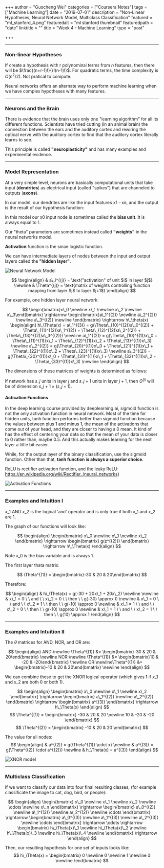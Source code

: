 +++
author = "Guocheng Wei"
categories = ["Coursera Notes"]
tags = ["Machine Learning"]
date = "2019-07-01"
description = "Non-Linear Hypotheses, Neural Network Model, Multiclass Classification"
featured = "ml_stanford_4.png"
featuredalt = "ml stanford thumbnail"
featuredpath = "date"
linktitle = ""
title = "Week 4 - Machine Learning"
type = "post"

+++

---
### Non-linear Hypotheses

If create a hypothesis with r polynominal terms from $n$ features, then there will be $\frac{(n+r-1)!}{r!(n-1)!}$. For quadratic terms, the time complexity is $O(n^{2}/2)$. Not pratical to compute.

Neural networks offers an alternate way to perform machine learning when we have complex hypotheses with many features.

---
### Neurons and the Brain

There is evidence that the brain uses only one "learning algorithm" for all its different functions. Scientists have tried cutting (in an animal brain) the connection between the ears and the auditory cortex and rewiring the optical nerve with the auditory cortex to find that the auditory cortex literally learns to see.

This principle is called **"neuroplasticity"** and has many examples and experimental evidence.

---
### Model Representation

At a very simple level, neurons are basically computational units that take input (**dendrites**) as electrical input (called "spikes") that are channeled to outputs (**axons**).

In our model, our dendrites are like the input features x1⋯xn, and the output is the result of our hypothesis function:

In this model our x0 input node is sometimes called the **bias unit**. It is always equal to 1.

Our "theta" parameters are sometimes instead called **"weights"** in the neural networks model.

**Activation** function is the smae logistic function.

We can have intermediate layers of nodes between the input and output layers called the **"hidden layer"**.


![Neural Network Model](/img/2019/07/neuron_model.png)

$$
\begin{align}
  & a\_i^{(j)} = \text{"activation" of unit $i$ in layer $j$} \newline
  & \Theta^{(j)} = \text{matrix of weights controlling function mapping from layer $j$ to layer $j+1$}
\end{align}
$$

For example, one hidden layer neural network:

$$
\begin{bmatrix}x\_0 \newline x\_1 \newline x\_2 \newline x\_3\end{bmatrix}
\rightarrow
\begin{bmatrix}a\_1^{(2)} \newline a\_2^{(2)} \newline a\_3^{(2)} \newline \end{bmatrix}
\rightarrow 
h\_\theta(x)
\begin{align}
h\_\Theta(x) = a\_1^{(3)} = g(\Theta\_{10}^{(2)}a\_0^{(2)} + \Theta\_{11}^{(2)}a\_1^{(2)} + \Theta\_{12}^{(2)}a\_2^{(2)} + \Theta\_{13}^{(2)}a\_3^{(2)}) \newline
a\_1^{(2)} = g(\Theta\_{10}^{(1)}x\_0 + \Theta\_{11}^{(1)}x\_1 + \Theta\_{12}^{(1)}x\_2 + \Theta\_{13}^{(1)}x\_3) \newline
a\_2^{(2)} = g(\Theta\_{20}^{(1)}x\_0 + \Theta\_{21}^{(1)}x\_1 + \Theta\_{22}^{(1)}x\_2 + \Theta\_{23}^{(1)}x\_3) \newline
a\_3^{(2)} = g(\Theta\_{30}^{(1)}x\_0 + \Theta\_{31}^{(1)}x\_1 + \Theta\_{32}^{(1)}x\_2 + \Theta\_{33}^{(1)}x\_3) \newline
\end{align}
$$


The dimensions of these matrices of weights is determined as follows:

$\text{If network has $s\_j$ units in layer $j$ and $s\_{j+1}$ units in layer $j+1$, then $\Theta^{(j)}$ will be of dimension $s\_{j+1} \times (s\_j + 1)$.}$

#### Actication Functions

In the deep learning course provided by deeplearning.ai, sigmoid function is not the only activation function in neural network. Most of the time for hidden units, tanh function performs better than sigmoid function because the values between plus 1 and minus 1, the mean of the activations that come out of your head, and they are closer to having a 0 mean. It kind of has the effect of centering your data so that the mean of your data is closer to 0 rather than, maybe 0.5. And this actually makes learning for the next layer a little bit easier. 

While, for the output layer of the binary classification, use the sigmoid function. Other than that, **tanh function is always a superior choice**.

ReLU is rectifier activation function, and the leaky ReLU: https://en.wikipedia.org/wiki/Rectifier_(neural_networks)

![Activation Functions](/img/2019/07/activation_funcs.png)

---
### Examples and Intuition Ⅰ

$x\_1 \text{ AND } x\_2$ is the logical 'and' operator and is only true if both $x\_1$ and $x\_2$ are 1.

The graph of our functions will look like:

$$
\begin{align}
  \begin{bmatrix}
    x\_0 \newline 
    x\_1 \newline 
    x\_2
  \end{bmatrix} 
  \rightarrow
  \begin{bmatrix}
    g(z^{(2)})
  \end{bmatrix}
  \rightarrow
  h\_\Theta(x)
\end{align}
$$

Note $x\_0$ is the bias variable and is always 1.

The first layer thata matrix:

$$
\Theta^{(1)} = \begin{bmatrix}-30 & 20 & 20\end{bmatrix}
$$

Therefore:

$$
\begin{align}
  & h\_\Theta(x) = g(-30 + 20x\_1 + 20x\_2) \newline \newline
  & x\_1 = 0 \ \ and \ \ x\_2 = 0 \ \ then \ \ g(-30) \approx 0 \newline
  & x\_1 = 0 \ \ and \ \ x\_2 = 1 \ \ then \ \ g(-10) \approx 0 \newline
  & x\_1 = 1 \ \ and \ \ x\_2 = 0 \ \ then \ \ g(-10) \approx 0 \newline
  & x\_1 = 1 \ \ and \ \ x\_2 = 1 \ \ then \ \ g(10) \approx 1
\end{align}
$$

---
### Examples and Intuition Ⅱ
The $\theta$ matrices for AND, NOR, and OR are:

$$
\begin{align}
  AND:\newline
    \Theta^{(1)} &= \begin{bmatrix}-30 & 20 & 20\end{bmatrix} \newline
  NOR:\newline
    \Theta^{(1)} &= \begin{bmatrix}10 & -20 & -20\end{bmatrix} \newline
  OR:\newline\Theta^{(1)} &= \begin{bmatrix}-10 & 20 & 20\end{bmatrix} \newline
\end{align}
$$

We can combine these to get the XNOR logical operator (which gives 1 if $x\_1$ and $x\_2$ are both 0 or both 1).

$$
\begin{align}
  \begin{bmatrix}
    x\_0 \newline
    x\_1 \newline
    x\_2
  \end{bmatrix}
  \rightarrow
  \begin{bmatrix}
    a\_1^{(2)} \newline
    a\_2^{(2)}
  \end{bmatrix}
  \rightarrow
  \begin{bmatrix}
    a^{(3)}
  \end{bmatrix}
  \rightarrow
  h\_\Theta(x)
\end{align}
$$
$$
\Theta^{(1)} = \begin{bmatrix}
  -30 & 20 & 20 \newline
  10 & -20 & -20
\end{bmatrix}
$$
$$
\Theta^{(2)} = \begin{bmatrix}
  -10 & 20 & 20
\end{bmatrix}
$$

The value for all nodes:
$$
\begin{align}
  & a^{(2)} = g(\Theta^{(1)} \cdot x) \newline
  & a^{(3)} = g(\Theta^{(2)} \cdot a^{(2)}) \newline
  & h_\Theta(x) = a^{(3)}
\end{align}
$$

![XNOR model](/img/2019/07/xnor_model.png)

---
### Multiclass Classification
If we want to classify our data into four final resulting classes, (for example classificate the image to cat, dog, bird, or people):

$$
\begin{align}
  \begin{bmatrix}
    x\_0 \newline
    x\_1 \newline
    x\_2 \newline
    \cdots \newline
    x\_n
  \end{bmatrix}
  \rightarrow
  \begin{bmatrix}
    a\_0^{(2)} \newline
    a\_1^{(2)} \newline
    a\_2^{(2)} \newline
    \cdots
  \end{bmatrix}
  \rightarrow
  \begin{bmatrix}
    a\_0^{(3)} \newline
    a\_1^{(3)} \newline
    a\_2^{(3)} \newline
    \cdots
  \end{bmatrix}
  \rightarrow
  \cdots
  \rightarrow
  \begin{bmatrix}
    h\_\Theta(x)\_1 \newline
    h\_\Theta(x)\_2 \newline
    h\_\Theta(x)\_3 \newline
    h\_\Theta(x)\_4 \newline
  \end{bmatrix}
  \rightarrow
\end{align}
$$

Then, our resulting hypothesis for one set of inputs looks like:
$$
h\_\Theta(x) = \begin{bmatrix}
  0 \newline
  0 \newline
  1 \newline
  0 \newline
\end{bmatrix}
$$
